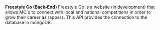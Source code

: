 **Freestyle Go (Back-End)**
Freestyle Go is a website (in development) that allows MC´s to connect with local and national competitions in order to grow their career as rappers.
This API provides the connection to the database in mongoDB.
